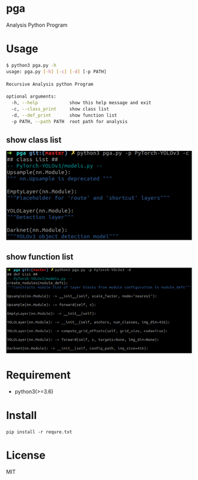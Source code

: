 # pga
Analysis Python Program

# Usage

```bash
$ python3 pga.py -h
usage: pga.py [-h] [-c] [-d] [-p PATH]

Recursive Analysis python Program

optional arguments:
  -h, --help            show this help message and exit
  -c, --class_print     show class list
  -d, --def_print       show function list
  -p PATH, --path PATH  root path for analysis
```

## show class list
![class](https://github.com/kuroko1t/pga/blob/master/doc/class.png)

## show function list
![def](https://github.com/kuroko1t/pga/blob/master/doc/def.png)

# Requirement
 * python3(>=3.6)

# Install
```
pip install -r requre.txt
```

# License
MIT

